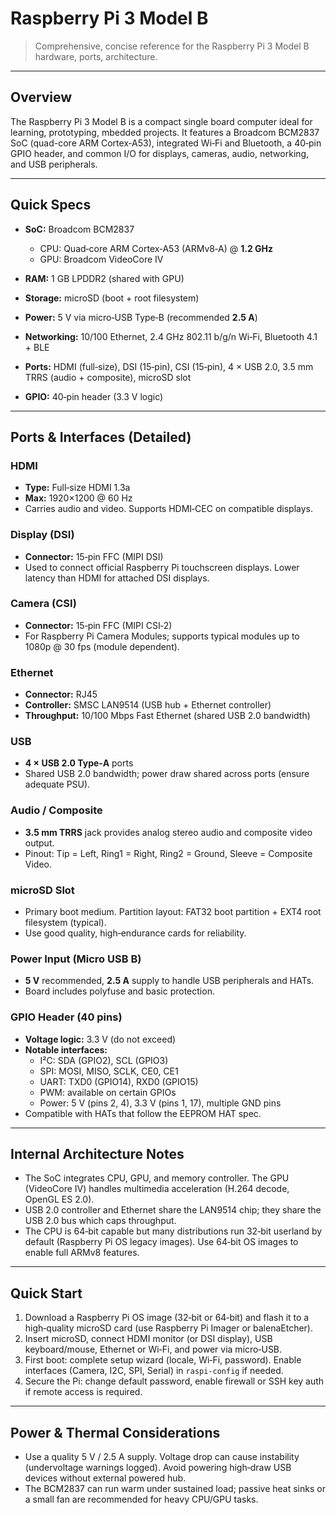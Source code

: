 # Raspberry Pi 3 Model B 

> Comprehensive, concise reference for the Raspberry Pi 3 Model B hardware, ports, architecture.

---

## Overview

The Raspberry Pi 3 Model B is a compact single board computer ideal for learning, prototyping, mbedded projects. It features a Broadcom BCM2837 SoC (quad-core ARM Cortex‑A53), integrated Wi‑Fi and Bluetooth, a 40‑pin GPIO header, and common I/O for displays, cameras, audio, networking, and USB peripherals.

---

## Quick Specs

* **SoC:** Broadcom BCM2837

  * CPU: Quad‑core ARM Cortex‑A53 (ARMv8‑A) @ **1.2 GHz**
  * GPU: Broadcom VideoCore IV
* **RAM:** 1 GB LPDDR2 (shared with GPU)
* **Storage:** microSD (boot + root filesystem)
* **Power:** 5 V via micro‑USB Type‑B (recommended **2.5 A**)
* **Networking:** 10/100 Ethernet, 2.4 GHz 802.11 b/g/n Wi‑Fi, Bluetooth 4.1 + BLE
* **Ports:** HDMI (full‑size), DSI (15‑pin), CSI (15‑pin), 4 × USB 2.0, 3.5 mm TRRS (audio + composite), microSD slot
* **GPIO:** 40‑pin header (3.3 V logic)

---

## Ports & Interfaces (Detailed)

### HDMI

* **Type:** Full‑size HDMI 1.3a
* **Max:** 1920×1200 @ 60 Hz
* Carries audio and video. Supports HDMI‑CEC on compatible displays.

### Display (DSI)

* **Connector:** 15‑pin FFC (MIPI DSI)
* Used to connect official Raspberry Pi touchscreen displays. Lower latency than HDMI for attached DSI displays.

### Camera (CSI)

* **Connector:** 15‑pin FFC (MIPI CSI‑2)
* For Raspberry Pi Camera Modules; supports typical modules up to 1080p @ 30 fps (module dependent).

### Ethernet

* **Connector:** RJ45
* **Controller:** SMSC LAN9514 (USB hub + Ethernet controller)
* **Throughput:** 10/100 Mbps Fast Ethernet (shared USB 2.0 bandwidth)

### USB

* **4 × USB 2.0 Type‑A** ports
* Shared USB 2.0 bandwidth; power draw shared across ports (ensure adequate PSU).

### Audio / Composite

* **3.5 mm TRRS** jack provides analog stereo audio and composite video output.
* Pinout: Tip = Left, Ring1 = Right, Ring2 = Ground, Sleeve = Composite Video.

### microSD Slot

* Primary boot medium. Partition layout: FAT32 boot partition + EXT4 root filesystem (typical).
* Use good quality, high‑endurance cards for reliability.

### Power Input (Micro USB B)

* **5 V** recommended, **2.5 A** supply to handle USB peripherals and HATs.
* Board includes polyfuse and basic protection.

### GPIO Header (40 pins)

* **Voltage logic:** 3.3 V (do not exceed)
* **Notable interfaces:**
  * I²C: SDA (GPIO2), SCL (GPIO3)
  * SPI: MOSI, MISO, SCLK, CE0, CE1
  * UART: TXD0 (GPIO14), RXD0 (GPIO15)
  * PWM: available on certain GPIOs
  * Power: 5 V (pins 2, 4), 3.3 V (pins 1, 17), multiple GND pins
* Compatible with HATs that follow the EEPROM HAT spec.

---

## Internal Architecture Notes

* The SoC integrates CPU, GPU, and memory controller. The GPU (VideoCore IV) handles multimedia acceleration (H.264 decode, OpenGL ES 2.0).
* USB 2.0 controller and Ethernet share the LAN9514 chip; they share the USB 2.0 bus which caps throughput.
* The CPU is 64‑bit capable but many distributions run 32‑bit userland by default (Raspberry Pi OS legacy images). Use 64‑bit OS images to enable full ARMv8 features.

---

## Quick Start

1. Download a Raspberry Pi OS image (32‑bit or 64‑bit) and flash it to a high‑quality microSD card (use Raspberry Pi Imager or balenaEtcher).
2. Insert microSD, connect HDMI monitor (or DSI display), USB keyboard/mouse, Ethernet or Wi‑Fi, and power via micro‑USB.
3. First boot: complete setup wizard (locale, Wi‑Fi, password). Enable interfaces (Camera, I2C, SPI, Serial) in `raspi-config` if needed.
4. Secure the Pi: change default password, enable firewall or SSH key auth if remote access is required.

---

## Power & Thermal Considerations

* Use a quality 5 V / 2.5 A supply. Voltage drop can cause instability (undervoltage warnings logged). Avoid powering high‑draw USB devices without external powered hub.
* The BCM2837 can run warm under sustained load; passive heat sinks or a small fan are recommended for heavy CPU/GPU tasks.
